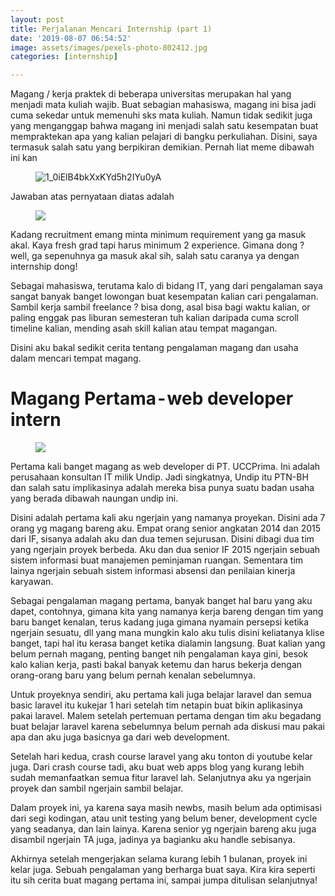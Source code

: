 ```yaml
---
layout: post
title: Perjalanan Mencari Internship (part 1)
date: '2019-08-07 06:54:52'
image: assets/images/pexels-photo-802412.jpg
categories: [internship]

---
```


Magang / kerja praktek di beberapa universitas merupakan hal yang menjadi mata kuliah wajib. Buat sebagian mahasiswa, magang ini bisa jadi cuma sekedar untuk memenuhi sks mata kuliah. Namun tidak sedikit juga yang menganggap bahwa magang ini menjadi salah satu kesempatan buat mempraktekan apa yang kalian pelajari di bangku perkuliahan. Disini, saya termasuk salah satu yang berpikiran demikian. Pernah liat meme dibawah ini kan

<!--kg-card-begin: image--><figure class="kg-card kg-image-card"><img src="https://res-4.cloudinary.com/hmfrvrfdc/image/upload/q_auto/v1/ghost-blog-images/1_0iElB4bkXxKYd5h2IYu0yA.png" class="kg-image" alt="1_0iElB4bkXxKYd5h2IYu0yA"></figure><!--kg-card-end: image-->

Jawaban atas pernyataan diatas adalah

<!--kg-card-begin: image--><figure class="kg-card kg-image-card"><img src="https://res-3.cloudinary.com/hmfrvrfdc/image/upload/q_auto/v1/ghost-blog-images/0_eU1r32QSMgpKEz95.jpg" class="kg-image"></figure><!--kg-card-end: image-->

Kadang recruitment emang minta minimum requirement yang ga masuk akal. Kaya fresh grad tapi harus minimum 2 experience. Gimana dong ? well, ga sepenuhnya ga masuk akal sih, salah satu caranya ya dengan internship dong!

Sebagai mahasiswa, terutama kalo di bidang IT, yang dari pengalaman saya sangat banyak banget lowongan buat kesempatan kalian cari pengalaman. Sambil kerja sambil freelance ? bisa dong, asal bisa bagi waktu kalian, or paling enggak pas liburan semesteran tuh kalian daripada cuma scroll timeline kalian, mending asah skill kalian atau tempat magangan.

Disini aku bakal sedikit cerita tentang pengalaman magang dan usaha dalam mencari tempat magang.

# **Magang Pertama - web developer intern**
<!--kg-card-begin: image--><figure class="kg-card kg-image-card"><img src="https://res-3.cloudinary.com/hmfrvrfdc/image/upload/q_auto/v1/ghost-blog-images/uccp.png" class="kg-image"></figure><!--kg-card-end: image-->

Pertama kali banget magang as web developer di PT. UCCPrima. Ini adalah perusahaan konsultan IT milik Undip. Jadi singkatnya, Undip itu PTN-BH dan salah satu implikasinya adalah mereka bisa punya suatu badan usaha yang berada dibawah naungan undip ini.

Disini adalah pertama kali aku ngerjain yang namanya proyekan. Disini ada 7 orang yg magang bareng aku. Empat orang senior angkatan 2014 dan 2015 dari IF, sisanya adalah aku dan dua temen sejurusan. Disini dibagi dua tim yang ngerjain proyek berbeda. Aku dan dua senior IF 2015 ngerjain sebuah sistem informasi buat manajemen peminjaman ruangan. Sementara tim lainya ngerjain sebuah sistem informasi absensi dan penilaian kinerja karyawan.

Sebagai pengalaman magang pertama, banyak banget hal baru yang aku dapet, contohnya, gimana kita yang namanya kerja bareng dengan tim yang baru banget kenalan, terus kadang juga gimana nyamain persepsi ketika ngerjain sesuatu, dll yang mana mungkin kalo aku tulis disini keliatanya klise banget, tapi hal itu kerasa banget ketika dialamin langsung. Buat kalian yang belum pernah magang, penting banget nih pengalaman kaya gini, besok kalo kalian kerja, pasti bakal banyak ketemu dan harus bekerja dengan orang-orang baru yang belum pernah kenalan sebelumnya.

Untuk proyeknya sendiri, aku pertama kali juga belajar laravel dan semua basic laravel itu kukejar 1 hari setelah tim netapin buat bikin aplikasinya pakai laravel. Malem setelah pertemuan pertama dengan tim aku begadang buat belajar laravel karena sebelumnya belum pernah ada diskusi mau pakai apa dan aku juga basicnya ga dari web development.

Setelah hari kedua, crash course laravel yang aku tonton di youtube kelar juga. Dari crash course tadi, aku buat web apps blog yang kurang lebih sudah memanfaatkan semua fitur laravel lah. Selanjutnya aku ya ngerjain proyek dan sambil ngerjain sambil belajar.

Dalam proyek ini, ya karena saya masih newbs, masih belum ada optimisasi dari segi kodingan, atau unit testing yang belum bener, development cycle yang seadanya, dan lain lainya. Karena senior yg ngerjain bareng aku juga disambil ngerjain TA juga, jadinya ya bagianku aku handle sebisanya.

Akhirnya setelah mengerjakan selama kurang lebih 1 bulanan, proyek ini kelar juga. Sebuah pengalaman yang berharga buat saya. Kira kira seperti itu sih cerita buat magang pertama ini, sampai jumpa ditulisan selanjutnya!

